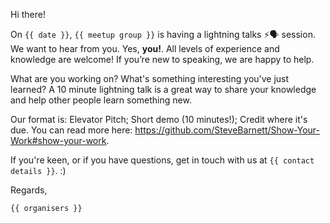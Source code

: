Hi there!

On `{{ date }}`, `{{ meetup group }}` is having a lightning talks ⚡️🗣 session. We want to hear from you. Yes, **you!**. All levels of experience and knowledge are welcome! If you’re new to speaking, we are happy to help.

What are you working on? What's something interesting you've just learned? A 10 minute lightning talk is a great way to share your knowledge and help other people learn something new.

Our format is: Elevator Pitch; Short demo (10 minutes!); Credit where it's due. You can read more here: https://github.com/SteveBarnett/Show-Your-Work#show-your-work.

If you're keen, or if you have questions, get in touch with us at `{{ contact details }}`. :)


Regards,

`{{ organisers }}`
